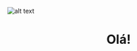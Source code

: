 
![alt text](https://media.discordapp.net/attachments/816888490955636747/864915060622098472/Ola_eu_Sou_a_Amanda.png?width=3200&height=3200)
<h1 align="center">Olá!</h1>
<!--
**amandadantasds/amandadantasds** is a ✨ _special_ ✨ repository because its `README.md` (this file) appears on your GitHub profile.

Here are some ideas to get you started:

- 🔭 I’m currently working on ...
- 🌱 I’m currently learning ...
- 👯 I’m looking to collaborate on ...
- 🤔 I’m looking for help with ...
- 💬 Ask me about ...
- 📫 How to reach me: ...
- 😄 Pronouns: ...
- ⚡ Fun fact: ...
-->
